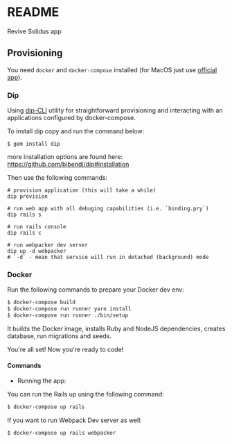 # README

Revive Solidus app

## Provisioning

You need `docker` and `docker-compose` installed (for MacOS just use [official app](https://docs.docker.com/engine/installation/mac/)).

### Dip
Using [dip–CLI](https://github.com/bibendi/dip) utility for straightforward provisioning and interacting with an applications configured by docker-compose.

To install dip copy and run the command below:

```
$ gem install dip
```

more installation options are found here: https://github.com/bibendi/dip#installation

Then use the following commands:

```
# provision application (this will take a while)
dip provision

# run web app with all debuging capabilities (i.e. `binding.pry`)
dip rails s

# run rails console
dip rails c

# run webpacker dev server
dip up -d webpacker
# `-d` - mean that service will run in detached (background) mode
```

### Docker

Run the following commands to prepare your Docker dev env:

```sh
$ docker-compose build
$ docker-compose run runner yarn install
$ docker-compose run runner ./bin/setup
```

It builds the Docker image, installs Ruby and NodeJS dependencies, creates database, run migrations and seeds.

You're all set! Now you're ready to code!

#### Commands

- Running the app:

You can run the Rails up using the following command:

```sh
$ docker-compose up rails
```

If you want to run Webpack Dev server as well:

```sh
$ docker-compose up rails webpacker
```
